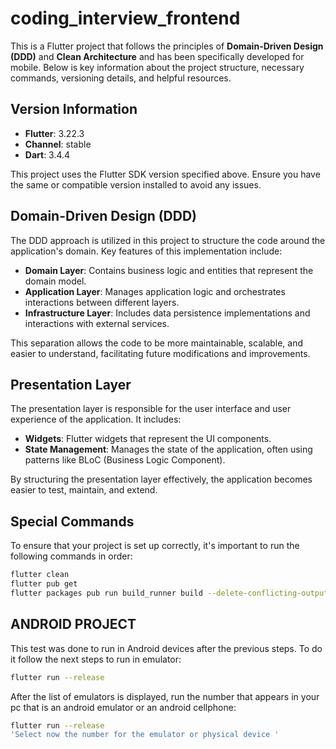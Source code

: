 # coding_interview_frontend

This is a Flutter project that follows the principles of **Domain-Driven Design (DDD)** and **Clean Architecture** and has been specifically developed for mobile. Below is key information about the project structure, necessary commands, versioning details, and helpful resources.

## Version Information

- **Flutter**: 3.22.3
- **Channel**: stable
- **Dart**: 3.4.4

This project uses the Flutter SDK version specified above. Ensure you have the same or compatible version installed to avoid any issues.

## Domain-Driven Design (DDD)

The DDD approach is utilized in this project to structure the code around the application's domain. Key features of this implementation include:

- **Domain Layer**: Contains business logic and entities that represent the domain model.
- **Application Layer**: Manages application logic and orchestrates interactions between different layers.
- **Infrastructure Layer**: Includes data persistence implementations and interactions with external services.

This separation allows the code to be more maintainable, scalable, and easier to understand, facilitating future modifications and improvements.

## Presentation Layer

The presentation layer is responsible for the user interface and user experience of the application. It includes:

- **Widgets**: Flutter widgets that represent the UI components.
- **State Management**: Manages the state of the application, often using patterns like BLoC (Business Logic Component).

By structuring the presentation layer effectively, the application becomes easier to test, maintain, and extend.

## Special Commands

To ensure that your project is set up correctly, it's important to run the following commands in order:

```bash
flutter clean
flutter pub get
flutter packages pub run build_runner build --delete-conflicting-outputs
```

## ANDROID PROJECT

This test was done to run in Android devices after the previous steps. To do it follow the next steps to run in emulator:

```bash
flutter run --release
```

After the list of emulators is displayed, run the number that appears in your pc that is an android emulator or an android cellphone:

```bash
flutter run --release 
'Select now the number for the emulator or physical device '
```
